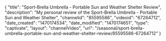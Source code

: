 {
    "title": "Sport-Brella Umbrella - Portable Sun and Weather Shelter Review",
    "description": "My personal review of the Sport-Brella Umbrella - Portable Sun and Weather Shelter",
    "channelid": "85595586",
    "videoid": "67264712",
    "date_created": "1470174534",
    "date_modified": "1470174651",
    "type": "captivate",
    "layout": "channelVideo",
    "url": "\/seasonal\/sport-brella-umbrella-portable-sun-and-weather-shelter-review\/85595586-67264712"
}